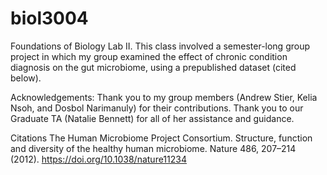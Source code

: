 # biol3004
Foundations of Biology Lab II. This class involved a semester-long group project in which my group examined the effect of
chronic condition diagnosis on the gut microbiome, using a prepublished dataset (cited below).

Acknowledgements: Thank you to my group members (Andrew Stier, Kelia Nsoh, and Dosbol Narimanuly) for their contributions.
Thank you to our Graduate TA (Natalie Bennett) for all of her assistance and guidance.

Citations
The Human Microbiome Project Consortium. Structure, function and diversity of the healthy human microbiome. Nature 486, 
207–214 (2012). https://doi.org/10.1038/nature11234
